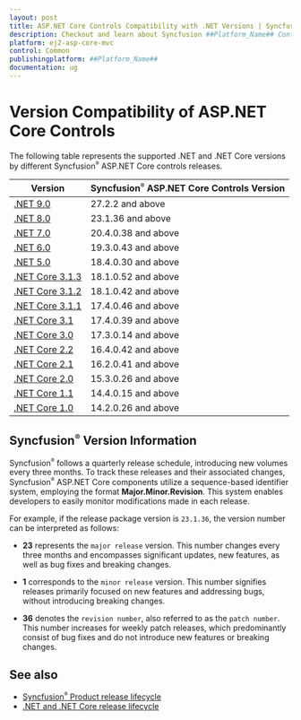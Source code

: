 ```yaml
---
layout: post
title: ASP.NET Core Controls Compatibility with .NET Versions | Syncfusion
description: Checkout and learn about Syncfusion ##Platform_Name## Controls Compatibility with .NET Versions and much more.
platform: ej2-asp-core-mvc
control: Common
publishingplatform: ##Platform_Name##
documentation: ug
---
```


# Version Compatibility of ASP.NET Core Controls

The following table represents the supported .NET and .NET Core versions by different Syncfusion<sup style="font-size:70%">&reg;</sup> ASP.NET Core controls releases.

| Version | Syncfusion<sup style="font-size:70%">&reg;</sup> ASP.NET Core Controls Version |
| ------------- | ------------- |
| [.NET 9.0](https://dotnet.microsoft.com/en-us/download/dotnet/9.0) | 27.2.2 and above |
| [.NET 8.0](https://devblogs.microsoft.com/dotnet/announcing-asp-net-core-in-dotnet-8/) | 23.1.36 and above |
| [.NET 7.0](https://devblogs.microsoft.com/dotnet/announcing-asp-net-core-in-dotnet-7/) | 20.4.0.38 and above |
| [.NET 6.0](https://devblogs.microsoft.com/dotnet/announcing-asp-net-core-in-net-6/) | 19.3.0.43 and above |
| [.NET 5.0](https://devblogs.microsoft.com/dotnet/announcing-asp-net-core-in-net-5/) | 18.4.0.30 and above  |
| [.NET Core 3.1.3](https://devblogs.microsoft.com/dotnet/net-core-march-2020/) | 18.1.0.52 and above |
| [.NET Core 3.1.2](https://devblogs.microsoft.com/dotnet/net-core-february-2020/) | 18.1.0.42 and above |
| [.NET Core 3.1.1](https://devblogs.microsoft.com/dotnet/net-core-january-2020/) | 17.4.0.46  and above |
| [.NET Core 3.1](https://devblogs.microsoft.com/dotnet/asp-net-core-updates-in-net-core-3-1/) | 17.4.0.39 and above |
| [.NET Core 3.0](https://devblogs.microsoft.com/dotnet/announcing-net-core-3-0/) | 17.3.0.14 and above |
| [.NET Core 2.2](https://devblogs.microsoft.com/dotnet/announcing-net-core-2-2/) | 16.4.0.42 and above |
| [.NET Core 2.1](https://devblogs.microsoft.com/dotnet/announcing-net-core-2-1/) | 16.2.0.41 and above |
| [.NET Core 2.0](https://devblogs.microsoft.com/dotnet/announcing-net-core-2-0/) | 15.3.0.26 and above |
| [.NET Core 1.1](https://devblogs.microsoft.com/dotnet/announcing-net-core-1-1/) | 14.4.0.15 and above |
| [.NET Core 1.0](https://devblogs.microsoft.com/dotnet/announcing-net-core-1-0/) | 14.2.0.26 and above |

## Syncfusion<sup style="font-size:70%">&reg;</sup> Version Information

Syncfusion<sup style="font-size:70%">&reg;</sup> follows a quarterly release schedule, introducing new volumes every three months. To track these releases and their associated changes, Syncfusion<sup style="font-size:70%">&reg;</sup> ASP.NET Core components utilize a sequence-based identifier system, employing the format **Major.Minor.Revision**. This system enables developers to easily monitor modifications made in each release.

For example, if the release package version is `23.1.36`, the version number can be interpreted as follows:

* **23** represents the `major release` version. This number changes every three months and encompasses significant updates, new features, as well as bug fixes and breaking changes.

* **1** corresponds to the `minor release` version. This number signifies releases primarily focused on new features and addressing bugs, without introducing breaking changes.

* **36** denotes the `revision number`, also referred to as the `patch number`. This number increases for weekly patch releases, which predominantly consist of bug fixes and do not introduce new features or breaking changes.

## See also

* [Syncfusion<sup style="font-size:70%">&reg;</sup> Product release lifecycle](https://www.syncfusion.com/support/product-lifecycle/)
* [.NET and .NET Core release lifecycle](https://dotnet.microsoft.com/en-us/platform/support/policy/dotnet-core)
